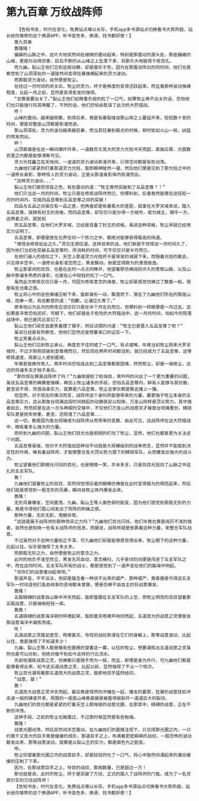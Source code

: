 # 第九百章 万纹战阵师
        【告知书友，时代在变化，免费站点难以长存，手机app多书源站点切换看书大势所趋，站长给你推荐的这个换源APP，听书音色多、换源、找书都好使！】
       第九百章
       轰隆隆！
       偏僻的山脉之中，这片大地突然间在细微的震动起来，特别是那震动的源头处，那座巍峨的山峰，更是抖动得厉害，巨石不断的从山峰之上坠落下来，将那片大地砸得千疮百孔。
       而九幽，裂山王他们见到这般动静，却是喜形于色，因为在那震动传出的同时间，他们也是察觉到了山洞深处的一道陡然间变得狂暴强横起来的灵力波动。
       而那股灵力波动，自然便是牧尘。
       在经过一月时间的闭关后，牧尘的灵力，终于是再度的变得活跃起来，而且看那种波动强横程度，比起一月之前，显然是变得愈发的强悍。
       “总算是要出关了。”裂山王他们如释重负般的松了一口气，如果牧尘再不出关的话，恐怕他们也只能强行将其唤醒了，不然的话，他们恐怕会耽误了此次的大狩猎战。
       咚！
       山峰的震动，越来越频繁，到得后来，竟是有着裂缝自那山体之上蔓延开来，短短数十息的时间，便是将整座山顶都是弥漫而进。
       那山洞深处，灵力的波动越来越狂暴，而当其狂暴到极点的时候，顿时犹如火山一般，凶猛的喷发而出。
       砰！
       山顶直接是在这一瞬间爆炸开来，一道数百丈庞大的灵力光柱冲天而起，直插云霄，方圆数百里之内都是能够清晰可见。
       灵力光柱矗立在天地间，一波波的灵力波动弥漫开来，引得空间都是有些动荡。
       九幽他们紧紧的盯着那道灵力光柱，旋即眼神陡然一凝，然后他们便是见到了那光柱之中的一道修长身影，那种惊人的灵力波动，正是从那道身影体内弥漫而出。
       “这种灵力波动...”
       裂山王他们面现惊容之色，有些震动的道：“牧王竟然突破到了五品至尊？！”
       他们只当这一月的时间，牧尘只是在修炼战阵师而已，但哪料到，后者竟然能够在这短短一月的时间内，完成四品至尊到五品至尊之间的突破！
       四品与五品之间虽仅有一品之差，但两者却是有着极大的差距，就拿在大罗天域来说，踏入五品至尊，就拥有封王的资格，而四品至尊，却仅仅只能分得一方城市，成为城主，镇守一方，这两者之间，就犹如
       而五品至尊，在他们大罗天域，已经是具备了封王的资格，虽说这种资格，牧尘早就已经用实力证明了。
       五品至尊，即便是放在北界任何一个势力之中，都绝对能够获得极高的待遇。
       “难怪会修炼如此之久。”灵剑王感叹道，这样说来的话，他们倒是不觉得这一月时间久了，因为他们当初在突破五品至尊时，所消耗的时间，可不仅仅只是半月而已。
       在他们诸人的感叹之下，天空上那道灵力光柱终于是渐渐的减弱下来，而随着光柱的散去，只见得半空中，一道修长身影凌空而立，黑发飘动，倒是显得颇为的潇洒俊逸。
       牧尘那紧闭的双目，也是在此时一点点的睁开，他望着那仿佛阔别许久的葱郁山脉，以及山脉中那诸多熟悉的身影，也是在心中轻轻的松了一口气。
       虽然此次修炼仅仅只是一月，可因为修炼意念的缘故，牧尘却是感觉仿佛过了数载一般，很是有些沧桑之感。
       牧尘将心中的这些情绪压制下来，旋即身形一动，飘落而下，落在了九幽他们所在的那座山峰，抱拳一笑，有些歉意的道：“抱歉，让诸位久等了。”
       原本他以为此次的修炼应该仅仅只是在半个月左右而已，但哪料到一转眼便是一月过去，这如果是寻常恐怕还好，可眼下，他们却是处于危险的大狩猎战中，这一月的时间，怕如今的陨落战场中，倒已是风云变幻了。
       裂山王他们闻言皆是笑着摆了摆手，然后试探的问道：“牧王已是晋入五品至尊了吧？”
       虽说已经是有所察觉，但他们显然还是想要亲口的证实一下。
       牧尘笑着点点头。
       裂山王他们见到牧尘承认，再度忍不住的嘘了一口气，有点嘘唏，毕竟当初牧尘刚来大罗天域时，不过才刚刚突破到至尊境而已，然后现在两年时间都没到，就已经成为了五品至尊，这等修炼速度，简直让人感到震撼。
       毕竟若是换作常人，两年时间恐怕连达到二品至尊都是困难，然而牧尘，却是一骑绝尘，远远的将诸多天才抛于身后。
       “那你现在算是战阵师了吗？”九幽倒是眨了眨俏目，笑吟吟的问出了一个更为重要的问题，虽说五品至尊的确算是强横，再加上牧尘诸多的手段，恐怕五品至尊内，鲜有人能够与其抗衡，甚至说不得，凭借自身实力，就算是六品至尊，牧尘这家伙都是敢去撞上一撞。
       但显然，对于现在的情况而言，战阵师这个身份所能够带来的力量，要更强于牧尘本身的五品至尊实力，这从那詹台琉璃这段时间掀起的动静就足以知晓，万圣山同样是顶尖势力，其中强者如云，然而却是在这一次与神阁的交锋中，不仅他们万圣山的战意天才被詹台琉璃重创，精锐军队更是损失惨重，甚至，还陨落了六品至尊...
       这一切，都是因为詹台琉璃成为战阵师从而带来的变数，由此可见，这战阵师在这大狩猎战中，拥有着多么强大的力量。
       而听到九幽的问题，裂山王他们目光也是炯炯的盯向了牧尘，显然，他们也都是更为关注这个问题。
       五品至尊虽强，但对于大狩猎战这种动不动就是大规模级别的战争而言，显然并不能取到决定性的作用，唯有着战阵师，才能够整合各大顶尖势力麾下的精锐军队，从而爆发出强大的战斗力。
       牧尘望着他们那精光闪烁的目光，也是微微一笑，并未多言，只是将目光投向了山脉之中驻扎的五支军队。
       轰！
       九幽他们望着牧尘的双目，突然间觉得后者的眼睛仿佛是在此时变得极为的明亮起来，然后他们就是感觉到一股无形的风暴，瞬间自牧尘体内爆发出来。
       轰隆！
       无形风暴爆发，空间震荡，九幽，裂山王等人面色顿时剧变，因为他们感觉到那股无形的力量，竟是令得他们眉心间发出了阵阵的刺痛之感。
       那种力量，无形无影，鬼魅异常。
       “这就是属于战阵师的那种奇异之力吗？”九幽他们目光闪烁，他们毕竟也算是阅历不浅的强者，自然也是知晓一些有关战阵师的信息，而据说，战阵师就是依靠着这种力量，来整合军队战意。
       不过虽然对于这种力量知之不深，可九幽他们却是能够感觉得出来，牧尘眼下的这种力量，比起以往，似乎是强悍了太多太多。
       而那股无形之力，自然便是牧尘的意念之力。
       此时的他负手凌空而立，黑发无风自动，意念横扫，几乎是顷刻间便是闯进了五支军队之中，而在这同时间，五支军队所有的战士，都是感觉到了一道声音在他们的脑海中响起。
       “将你们的战意催动起来吧。”
       那道声音，平平淡淡，但却是蕴含着一种说不出来的威严，那种威严，竟直接是令得这五支军队一时间连他们各自统率的咨询都未曾做，便是仿佛不由自主的将战意爆发。
       轰隆！
       五股磅礴的战意自山脉中冲天而起，旋即盘踞在五支军队的上空，而牧尘明亮的双目望着那五股战意，只是袖袍轻轻一挥。
       轰轰！
       五道磅礴的战意海洋顿时呼啸起来，旋即震天咆哮声响彻而起，五道庞大的战意之灵便是自那战意海洋中凝炼而成。
       吼！
       五道战意之灵踏足虚空，咆哮震天，夺目的战纹弥漫在它们的身躯上，那等战意波动，比起以往，竟是强悍了不知道多少！
       九幽，裂山王等人都是略有些震撼的望着这一幕，以往的牧尘，想要凝炼出五道战意之灵虽然也是可以办到，但绝对做不到如今这样的行云流水。
       先前他凝炼战意之灵，仿佛都只是随手而为一般，而且，即便是身为外行，可九幽他们都是能够看得出来，如今这五道战意之灵，比起以前，显然强悍了不止一个档次。
       牧尘目光凝视着那五道庞大的战意之灵，旋即他双手猛然结印。
       “战意，凝！”
       轰！
       五道庞大战意之灵冲天而起，最后竟是悍然的冲撞在一起，撞击的霎那，狂暴的战意犹如冲击波一般的肆虐开来，周围的一座座山峰竟直接是被震得崩裂开一道道巨大的裂纹。
       九幽他们的目光都是紧紧的盯着天空上那绚丽的战意光圈，在那其中，磅礴的战意，正在不断的冲荡。
       这种手段，之前的牧尘也施展过，不过那时候显然是有些勉强。
       轰隆！
       战意光圈动荡，然后突然间天空震动，在九幽他们的震撼注视下，只见得那光圈之内，一只约莫千丈庞大的巨手竟是缓缓的成形，那道巨手之上，布满着密密麻麻的战纹，一股恐怖的波动散发出来，那等战意波动，就算是以裂山王的实力，都是面色为之剧变。
       呼。
       牧尘仰望着那光圈之内的战意巨手，却是轻轻的吐了一口气，将心中陡然间涌起来的激动缓缓的压制了下来。
       因为，在那战意巨手之上，夺目的战纹，那般数量，已是超过一万！
       那也就是说，此时的牧尘，终于是突破了万纹，正式的踏入了战阵师的门槛，成为了一名货真价实的万纹战阵师！
       【告知书友，时代在变化，免费站点难以长存，手机app多书源站点切换看书大势所趋，站长给你推荐的这个换源APP，听书音色多、换源、找书都好使！】